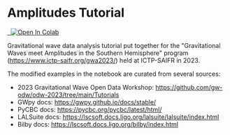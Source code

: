 # Amplitudes Tutorial

<a target="_blank" href="https://colab.research.google.com/github/PatriciaSchmidt/AmplitudesTutorial/blob/main/Amplitudes.ipynb">
  <img src="https://colab.research.google.com/assets/colab-badge.svg" alt="Open In Colab"/>
</a>

Gravitational wave data analysis tutorial put together for the "Gravitational Waves meet Amplitudes in the Southern Hemisphere" program (https://www.ictp-saifr.org/gwa2023/) held at ICTP-SAIFR in 2023. 

The modified examples in the notebook are curated from several sources:
 * 2023 Gravitational Wave Open Data Workshop: https://github.com/gw-odw/odw-2023/tree/main/Tutorials 
 * GWpy docs: https://gwpy.github.io/docs/stable/
 * PyCBC docs: https://pycbc.org/pycbc/latest/html/ 
 * LALSuite docs: https://lscsoft.docs.ligo.org/lalsuite/lalsuite/index.html 
 * Bilby docs: https://lscsoft.docs.ligo.org/bilby/index.html 
